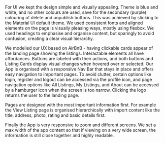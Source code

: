 
For UI we kept the design simple and visually appealing. Theme is blue and white,
and no other colours are used, save for the secondary (purple) colouring of delete and
unpublish buttons. This was achieved by sticking to the Material UI default theme.
We used consistent fonts and aligned elements on the page is visually pleasing ways, mostly using flexbox. We used headings to emphasise and organise content, but sparingly to avoid
confusion, creating a clear visual hierarchy.

We modelled our UX based on AirBnB - having clickable cards appear of the landing page showing the listings. Interactable elements all have affordances. Buttons are labeled with
their actions, and both buttons and Listing Cards display visual changes when hovered over
or selected. Our App is organised with a responsive Nav Bar that stays in place and offers
easy navigation to important pages. To avoid clutter, certain options like login, register
and logout can be accessed via the profile icon, and page navigation options like All Listings, My Listings, and About can be accessed by a hamburger icon when the screen is
too narrow. Clicking the logo returns the user to the landing page.

Pages are designed with the most important information first. For example the View Listing page is organised hierarchically with import content like the title, address, photo, rating and basic details first.

Finally the App is very responsive to zoom and different screens. We set a max width of the app content so that if viewing on a very wide screen, the information is still close together and highly readable.
